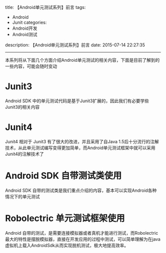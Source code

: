 title: 【Android单元测试系列】前言
tags:
  - Android
  - Junit
categories:
  - Android开发
  - Android测试

description: 【Android单元测试系列】前言
date: 2015-07-14 22:27:35

---
本系列将从下面几个方面介绍Android单元测试的相关内容，下面是目前了解到的一些内容，可能会随时变动
<!--more-->

# Junit3
Android SDK 中的单元测试代码是基于Junit3扩展的，因此我们有必要学些Junit3的相关内容

# Junit4
Junit4 相对于 Junit3 有了很大的改进，并且采用了自Java 1.5后十分流行的注解技术，从此单元测试编写变得更加简单，而Android单元测试框架中就可以采用Junit4的注解技术了

# Android SDK 自带测试类使用
Android SDK 自带的测试类是我们重点介绍的内容，基本可以实现Android各种情况下的单元测试

# Robolectric 单元测试框架使用
Android 自带的测试，是需要连接模拟器或者真机才能进行测试，而Robolectric最大的特性是摆脱模拟器，直接在开发应用的过程中测试，可以简单理解为在java虚拟机上载入AndroidSdk从而实现脱机测试，极大地提高效率。
